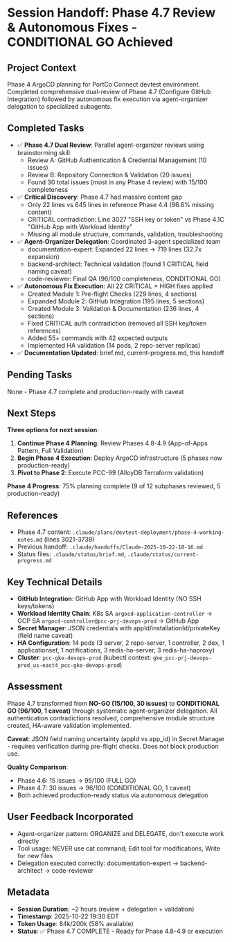 # Session Handoff: Phase 4.7 Review & Autonomous Fixes - CONDITIONAL GO Achieved

## Project Context
Phase 4 ArgoCD planning for PortCo Connect devtest environment. Completed comprehensive dual-review of Phase 4.7 (Configure GitHub Integration) followed by autonomous fix execution via agent-organizer delegation to specialized subagents.

## Completed Tasks
- ✅ **Phase 4.7 Dual Review**: Parallel agent-organizer reviews using brainstorming skill
  - Review A: GitHub Authentication & Credential Management (10 issues)
  - Review B: Repository Connection & Validation (20 issues)
  - Found 30 total issues (most in any Phase 4 review) with 15/100 completeness
- ✅ **Critical Discovery**: Phase 4.7 had massive content gap
  - Only 22 lines vs 645 lines in reference Phase 4.4 (96.6% missing content)
  - CRITICAL contradiction: Line 3027 "SSH key or token" vs Phase 4.1C "GitHub App with Workload Identity"
  - Missing all module structure, commands, validation, troubleshooting
- ✅ **Agent-Organizer Delegation**: Coordinated 3-agent specialized team
  - documentation-expert: Expanded 22 lines → 719 lines (32.7x expansion)
  - backend-architect: Technical validation (found 1 CRITICAL field naming caveat)
  - code-reviewer: Final QA (96/100 completeness, CONDITIONAL GO)
- ✅ **Autonomous Fix Execution**: All 22 CRITICAL + HIGH fixes applied
  - Created Module 1: Pre-flight Checks (229 lines, 4 sections)
  - Expanded Module 2: GitHub Integration (195 lines, 5 sections)
  - Created Module 3: Validation & Documentation (236 lines, 4 sections)
  - Fixed CRITICAL auth contradiction (removed all SSH key/token references)
  - Added 55+ commands with 42 expected outputs
  - Implemented HA validation (14 pods, 2 repo-server replicas)
- ✅ **Documentation Updated**: brief.md, current-progress.md, this handoff

## Pending Tasks
None - Phase 4.7 complete and production-ready with caveat

## Next Steps
**Three options for next session**:
1. **Continue Phase 4 Planning**: Review Phases 4.8-4.9 (App-of-Apps Pattern, Full Validation)
2. **Begin Phase 4 Execution**: Deploy ArgoCD infrastructure (5 phases now production-ready)
3. **Pivot to Phase 2**: Execute PCC-99 (AlloyDB Terraform validation)

**Phase 4 Progress**: 75% planning complete (9 of 12 subphases reviewed, 5 production-ready)

## References
- Phase 4.7 content: `.claude/plans/devtest-deployment/phase-4-working-notes.md` (lines 3021-3739)
- Previous handoff: `.claude/handoffs/Claude-2025-10-22-18-16.md`
- Status files: `.claude/status/brief.md`, `.claude/status/current-progress.md`

## Key Technical Details
- **GitHub Integration**: GitHub App with Workload Identity (NO SSH keys/tokens)
- **Workload Identity Chain**: K8s SA `argocd-application-controller` → GCP SA `argocd-controller@pcc-prj-devops-prod` → GitHub App
- **Secret Manager**: JSON credentials with appId/installationId/privateKey (field name caveat)
- **HA Configuration**: 14 pods (3 server, 2 repo-server, 1 controller, 2 dex, 1 applicationset, 1 notifications, 3 redis-ha-server, 3 redis-ha-haproxy)
- **Cluster**: `pcc-gke-devops-prod` (kubectl context: `gke_pcc-prj-devops-prod_us-east4_pcc-gke-devops-prod`)

## Assessment
Phase 4.7 transformed from **NO-GO (15/100, 30 issues)** to **CONDITIONAL GO (96/100, 1 caveat)** through systematic agent-organizer delegation. All authentication contradictions resolved, comprehensive module structure created, HA-aware validation implemented.

**Caveat**: JSON field naming uncertainty (appId vs app_id) in Secret Manager - requires verification during pre-flight checks. Does not block production use.

**Quality Comparison**:
- Phase 4.6: 15 issues → 95/100 (FULL GO)
- Phase 4.7: 30 issues → 96/100 (CONDITIONAL GO, 1 caveat)
- Both achieved production-ready status via autonomous delegation

## User Feedback Incorporated
- Agent-organizer pattern: ORGANIZE and DELEGATE, don't execute work directly
- Tool usage: NEVER use cat command; Edit tool for modifications, Write for new files
- Delegation executed correctly: documentation-expert → backend-architect → code-reviewer

## Metadata
- **Session Duration**: ~2 hours (review + delegation + validation)
- **Timestamp**: 2025-10-22 19:30 EDT
- **Token Usage**: 84k/200k (58% available)
- **Status**: ✅ Phase 4.7 COMPLETE - Ready for Phase 4.8-4.9 or execution
